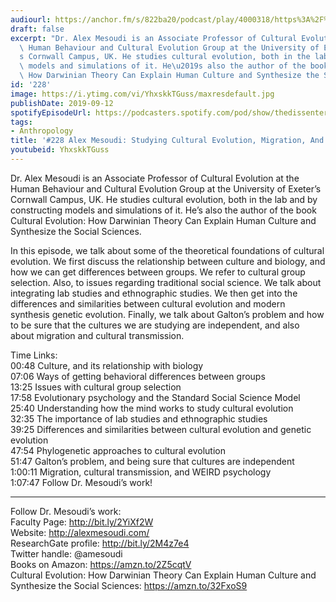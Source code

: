 ```yaml
---
audiourl: https://anchor.fm/s/822ba20/podcast/play/4000318/https%3A%2F%2Fd3ctxlq1ktw2nl.cloudfront.net%2Fproduction%2F2019-6-27%2F19666278-44100-2-b767baacff95c.m4a
draft: false
excerpt: "Dr. Alex Mesoudi is an Associate Professor of Cultural Evolution at the\
  \ Human Behaviour and Cultural Evolution Group at the University of Exeter\u2019\
  s Cornwall Campus, UK. He studies cultural evolution, both in the lab and by constructing\
  \ models and simulations of it. He\u2019s also the author of the book Cultural Evolution:\
  \ How Darwinian Theory Can Explain Human Culture and Synthesize the Social Sciences."
id: '228'
image: https://i.ytimg.com/vi/YhxskkTGuss/maxresdefault.jpg
publishDate: 2019-09-12
spotifyEpisodeUrl: https://podcasters.spotify.com/pod/show/thedissenter/episodes/228-Alex-Mesoudi-Studying-Cultural-Evolution--Migration-And-Transmission-e4oj3u
tags:
- Anthropology
title: '#228 Alex Mesoudi: Studying Cultural Evolution, Migration, And Transmission'
youtubeid: YhxskkTGuss
---
```

<div class="timelinks">

Dr. Alex Mesoudi is an Associate Professor of Cultural Evolution at the Human Behaviour and Cultural Evolution Group at the University of Exeter’s Cornwall Campus, UK. He studies cultural evolution, both in the lab and by constructing models and simulations of it. He’s also the author of the book Cultural Evolution: How Darwinian Theory Can Explain Human Culture and Synthesize the Social Sciences.

In this episode, we talk about some of the theoretical foundations of cultural evolution. We first discuss the relationship between culture and biology, and how we can get differences between groups. We refer to cultural group selection. Also, to issues regarding traditional social science. We talk about integrating lab studies and ethnographic studies. We then get into the differences and similarities between cultural evolution and modern synthesis genetic evolution. Finally, we talk about Galton’s problem and how to be sure that the cultures we are studying are independent, and also about migration and cultural transmission.

Time Links:  
<time>00:48</time> Culture, and its relationship with biology  
<time>07:06</time> Ways of getting behavioral differences between groups  
<time>13:25</time> Issues with cultural group selection                               
<time>17:58</time> Evolutionary psychology and the Standard Social Science Model  
<time>25:40</time> Understanding how the mind works to study cultural evolution  
<time>32:35</time> The importance of lab studies and ethnographic studies   
<time>39:25</time> Differences and similarities between cultural evolution and genetic evolution  
<time>47:54</time> Phylogenetic approaches to cultural evolution  
<time>51:47</time> Galton’s problem, and being sure that cultures are independent  
<time>1:00:11</time> Migration, cultural transmission, and WEIRD psychology  
<time>1:07:47</time> Follow Dr. Mesoudi’s work!

---

Follow Dr. Mesoudi’s work:  
Faculty Page: http://bit.ly/2YiXf2W  
Website: http://alexmesoudi.com/  
ResearchGate profile: http://bit.ly/2M4z7e4  
Twitter handle: @amesoudi  
Books on Amazon: https://amzn.to/2Z5cqtV  
Cultural Evolution: How Darwinian Theory Can Explain Human Culture and Synthesize the Social Sciences: https://amzn.to/32FxoS9
</div>

